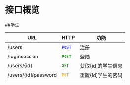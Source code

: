 # 接口概览

##学生

**URL**             | **HTTP**                      | **功能** 
--------------------|-------------------------------|--------------
/users              |<font color=blue>`POST`</font> |注册
/loginsession       |<font color=green>`POST`</font>|登陆
/users/{id}         |<font color=green>`GET`</font> |获取{id}的学生信息
/users/{id}/password|<font color=orange>`PUT`</font>|重置{id}学生的密码